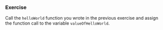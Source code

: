 <!--{ ids:[146], language:'JavaScript', type:'workshop', order: 2, name:'Function Calls', description:'Call a function' } -->

### Exercise

Call the `helloWorld` function you wrote in the previous exercise and assign the function call to the variable `valueOfHelloWorld`.
